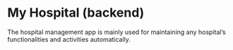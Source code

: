 # My Hospital (backend)
The hospital management app is mainly used for maintaining any hospital’s functionalities and activities automatically.

